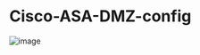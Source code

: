 # Cisco-ASA-DMZ-config

![image](https://github.com/user-attachments/assets/630d07be-bc09-4bd4-ad50-9648926712f8)
